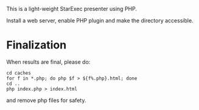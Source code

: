 This is a light-weight StarExec presenter using PHP.

Install a web server, enable PHP plugin and make the directory accessible.

# Finalization
When results are final, please do:
```
cd caches
for f in *.php; do php $f > ${f%.php}.html; done
cd ..
php index.php > index.html
```
and remove php files for safety.
